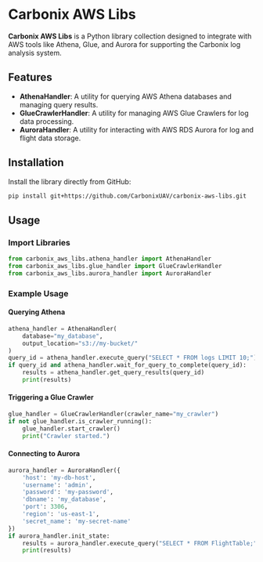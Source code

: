 # Carbonix AWS Libs

**Carbonix AWS Libs** is a Python library collection designed to integrate with AWS tools like Athena, Glue, and Aurora for supporting the Carbonix log analysis system.

## Features

- **AthenaHandler**: A utility for querying AWS Athena databases and managing query results.
- **GlueCrawlerHandler**: A utility for managing AWS Glue Crawlers for log data processing.
- **AuroraHandler**: A utility for interacting with AWS RDS Aurora for log and flight data storage.

## Installation

Install the library directly from GitHub:

```bash
pip install git+https://github.com/CarbonixUAV/carbonix-aws-libs.git
```

## Usage

### Import Libraries

```python
from carbonix_aws_libs.athena_handler import AthenaHandler
from carbonix_aws_libs.glue_handler import GlueCrawlerHandler
from carbonix_aws_libs.aurora_handler import AuroraHandler
```

### Example Usage

#### Querying Athena

```python
athena_handler = AthenaHandler(
    database="my_database",
    output_location="s3://my-bucket/"
)
query_id = athena_handler.execute_query("SELECT * FROM logs LIMIT 10;")
if query_id and athena_handler.wait_for_query_to_complete(query_id):
    results = athena_handler.get_query_results(query_id)
    print(results)
```

#### Triggering a Glue Crawler

```python
glue_handler = GlueCrawlerHandler(crawler_name="my_crawler")
if not glue_handler.is_crawler_running():
    glue_handler.start_crawler()
    print("Crawler started.")
```

#### Connecting to Aurora

```python
aurora_handler = AuroraHandler({
    'host': 'my-db-host',
    'username': 'admin',
    'password': 'my-password',
    'dbname': 'my_database',
    'port': 3306,
    'region': 'us-east-1',
    'secret_name': 'my-secret-name'
})
if aurora_handler.init_state:
    results = aurora_handler.execute_query("SELECT * FROM FlightTable;")
    print(results)
```
